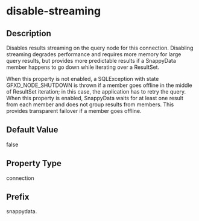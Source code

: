 # disable-streaming

## Description

Disables results streaming on the query node for this connection. Disabling streaming degrades performance and requires more memory for large query results, but provides more predictable results if a SnappyData member happens to go down while iterating over a ResultSet.

When this property is not enabled, a SQLException with state <span class="keyword apiname">GFXD_NODE_SHUTDOWN</span> is thrown if a member goes offline in the middle of ResultSet iteration; in this case, the application has to retry the query. When this property is enabled, SnappyData waits for at least one result from each member and does not group results from members. This provides transparent failover if a member goes offline.

## Default Value

false

## Property Type

connection

## Prefix

snappydata.
